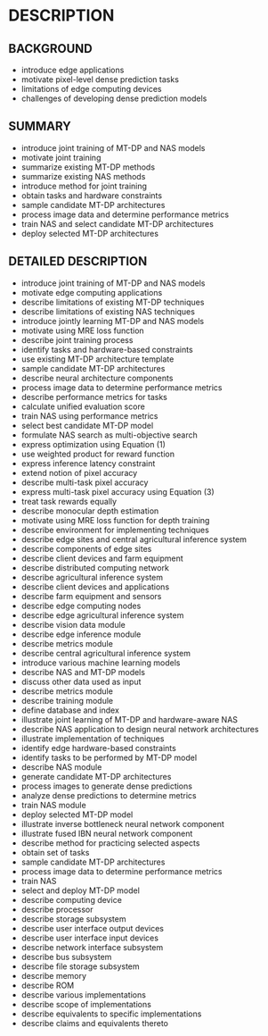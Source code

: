 # DESCRIPTION

## BACKGROUND

- introduce edge applications
- motivate pixel-level dense prediction tasks
- limitations of edge computing devices
- challenges of developing dense prediction models

## SUMMARY

- introduce joint training of MT-DP and NAS models
- motivate joint training
- summarize existing MT-DP methods
- summarize existing NAS methods
- introduce method for joint training
- obtain tasks and hardware constraints
- sample candidate MT-DP architectures
- process image data and determine performance metrics
- train NAS and select candidate MT-DP architectures
- deploy selected MT-DP architectures

## DETAILED DESCRIPTION

- introduce joint training of MT-DP and NAS models
- motivate edge computing applications
- describe limitations of existing MT-DP techniques
- describe limitations of existing NAS techniques
- introduce jointly learning MT-DP and NAS models
- motivate using MRE loss function
- describe joint training process
- identify tasks and hardware-based constraints
- use existing MT-DP architecture template
- sample candidate MT-DP architectures
- describe neural architecture components
- process image data to determine performance metrics
- describe performance metrics for tasks
- calculate unified evaluation score
- train NAS using performance metrics
- select best candidate MT-DP model
- formulate NAS search as multi-objective search
- express optimization using Equation (1)
- use weighted product for reward function
- express inference latency constraint
- extend notion of pixel accuracy
- describe multi-task pixel accuracy
- express multi-task pixel accuracy using Equation (3)
- treat task rewards equally
- describe monocular depth estimation
- motivate using MRE loss function for depth training
- describe environment for implementing techniques
- describe edge sites and central agricultural inference system
- describe components of edge sites
- describe client devices and farm equipment
- describe distributed computing network
- describe agricultural inference system
- describe client devices and applications
- describe farm equipment and sensors
- describe edge computing nodes
- describe edge agricultural inference system
- describe vision data module
- describe edge inference module
- describe metrics module
- describe central agricultural inference system
- introduce various machine learning models
- describe NAS and MT-DP models
- discuss other data used as input
- describe metrics module
- describe training module
- define database and index
- illustrate joint learning of MT-DP and hardware-aware NAS
- describe NAS application to design neural network architectures
- illustrate implementation of techniques
- identify edge hardware-based constraints
- identify tasks to be performed by MT-DP model
- describe NAS module
- generate candidate MT-DP architectures
- process images to generate dense predictions
- analyze dense predictions to determine metrics
- train NAS module
- deploy selected MT-DP model
- illustrate inverse bottleneck neural network component
- illustrate fused IBN neural network component
- describe method for practicing selected aspects
- obtain set of tasks
- sample candidate MT-DP architectures
- process image data to determine performance metrics
- train NAS
- select and deploy MT-DP model
- describe computing device
- describe processor
- describe storage subsystem
- describe user interface output devices
- describe user interface input devices
- describe network interface subsystem
- describe bus subsystem
- describe file storage subsystem
- describe memory
- describe ROM
- describe various implementations
- describe scope of implementations
- describe equivalents to specific implementations
- describe claims and equivalents thereto


